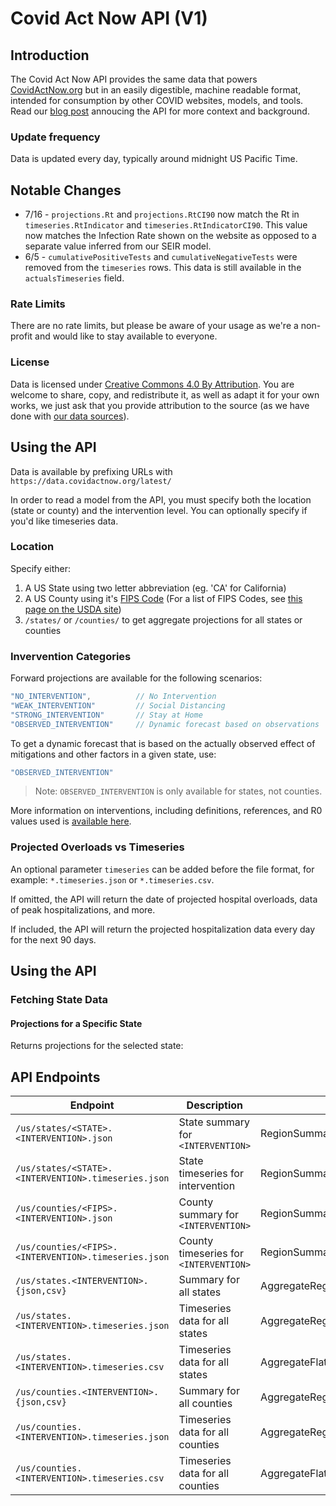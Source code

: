# Covid Act Now API (V1)

## Introduction

The Covid Act Now API provides the same data that powers [CovidActNow.org](https://covidactnow.org) but in an easily digestible, machine readable format, intended for consumption by other COVID websites, models, and tools. Read our [blog post](https://blog.covidactnow.org/covid-act-now-api-intervention-model/) annoucing the API for more context and background.

### Update frequency

Data is updated every day, typically around midnight US Pacific Time.

## Notable Changes
* 7/16 - ``projections.Rt`` and ``projections.RtCI90`` now match the Rt in `timeseries.RtIndicator` and `timeseries.RtIndicatorCI90`.  This value now matches the Infection Rate shown on the website as opposed to a separate value inferred from our SEIR model.
* 6/5 - `cumulativePositiveTests` and `cumulativeNegativeTests` were removed from the `timeseries` rows.  This data is still available in the `actualsTimeseries` field.

### Rate Limits

There are no rate limits, but please be aware of your usage as we're a non-profit and would like to stay available to everyone.

### License

Data is licensed under [Creative Commons 4.0 By Attribution](https://creativecommons.org/licenses/by/4.0/). You are welcome to share, copy, and redistribute it, as well as adapt it for your own works, we just ask that you provide attribution to the source (as we have done with [our data sources](https://github.com/covid-projections/covid-data-public#date-sources-for-current--future-use)).


## Using the API

Data is available by prefixing URLs with `https://data.covidactnow.org/latest/`

In order to read a model from the API, you must specify both the location (state or county) and the intervention level. You can optionally specify if you'd like timeseries data.

### Location

Specify either:

1. A US State using two letter abbreviation (eg. 'CA' for California)
2. A US County using it's [FIPS Code](https://en.wikipedia.org/wiki/FIPS_county_code) (For a list of FIPS Codes, see [this page on the USDA site](https://www.nrcs.usda.gov/wps/portal/nrcs/detail/national/home/?cid=nrcs143_013697))
3. `/states/` or `/counties/` to get aggregate projections for all states or counties

### Invervention Categories

Forward projections are available for the following scenarios:

```js
"NO_INTERVENTION",          // No Intervention
"WEAK_INTERVENTION"         // Social Distancing
"STRONG_INTERVENTION"       // Stay at Home
"OBSERVED_INTERVENTION"     // Dynamic forecast based on observations
```


To get a dynamic forecast that is based on the actually observed effect of mitigations and other factors in a given state, use:

```js
"OBSERVED_INTERVENTION"
```

> Note: `OBSERVED_INTERVENTION` is only available for states, not counties.

More information on interventions, including definitions, references, and R0 values used is [available here](https://data.covidactnow.org/Covid_Act_Now_Model_References_and_Assumptions.pdf).

### Projected Overloads vs Timeseries

An optional parameter `timeseries` can be added before the file format, for example: `*.timeseries.json` or `*.timeseries.csv`.

If omitted, the API will return the date of projected hospital overloads, data of peak hospitalizations, and more.

If included, the API will return the projected hospitalization data every day for the next 90 days.

## Using the API
### Fetching State Data
#### Projections for a Specific State

Returns projections for the selected state:

## API Endpoints

| Endpoint | Description | Schema |
| -------- | ----------- | ------ |
| `/us/states/<STATE>.<INTERVENTION>.json` | State summary for `<INTERVENTION>` | RegionSummary |
| `/us/states/<STATE>.<INTERVENTION>.timeseries.json` | State timeseries for intervention | RegionSummaryWithTimeseries |
| `/us/counties/<FIPS>.<INTERVENTION>.json` | County summary for `<INTERVENTION>` | RegionSummary |
| `/us/counties/<FIPS>.<INTERVENTION>.timeseries.json` | County timeseries for `<INTERVENTION>` | RegionSummaryWithTimeseries |
| `/us/states.<INTERVENTION>.{json,csv}` | Summary for all states | AggregateRegionSummary |
| `/us/states.<INTERVENTION>.timeseries.json` | Timeseries data for all states | AggregateRegionSummaryWithTimeseries |
| `/us/states.<INTERVENTION>.timeseries.csv` | Timeseries data for all states | AggregateFlattenedTimeseries |
| `/us/counties.<INTERVENTION>.{json,csv}` | Summary for all counties | AggregateRegionSummary |
| `/us/counties.<INTERVENTION>.timeseries.json` | Timeseries data for all counties | AggregateRegionSummaryWithTimeseries |
| `/us/counties.<INTERVENTION>.timeseries.csv` | Timeseries data for all counties | AggregateFlattenedTimeseries |
